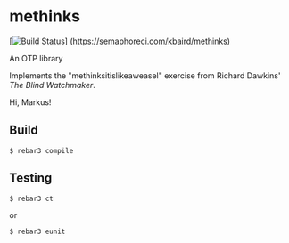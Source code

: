 methinks
=====

[![Build Status](
  https://semaphoreci.com/api/v1/kbaird/methinks/branches/master/badge.svg)]
  (https://semaphoreci.com/kbaird/methinks)

An OTP library

Implements the "methinksitislikeaweasel" exercise from Richard Dawkins'
_The Blind Watchmaker_.

Hi, Markus!

Build
-----

    $ rebar3 compile

Testing
-----

    $ rebar3 ct

or

    $ rebar3 eunit
